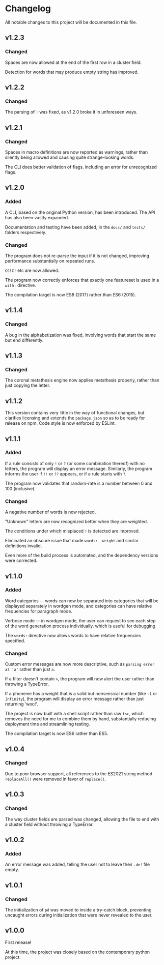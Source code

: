 # Changelog

All notable changes to this project will be documented in this file.

## v1.2.3

### Changed

Spaces are now allowed at the end of the first row in a cluster field.

Detection for words that may produce empty string has improved.

## v1.2.2

### Changed

The parsing of `!` was fixed, as v1.2.0 broke it in unforeseen ways.

## v1.2.1

### Changed

Spaces in macro definitions are now reported as warnings, rather than silently
being allowed and causing quite strange-looking words.

The CLI does better validation of flags, including an error for unrecognized
flags.

## v1.2.0

### Added

A CLI, based on the original Python version, has been introduced. The API has
also been vastly expanded.

Documentation and testing have been added, in the `docs/` and `tests/` folders
respectively.

### Changed

The program does not re-parse the input if it is not changed, improving
performance substantially on repeated runs.

`CC!C!` etc are now allowed.

The program now correctly enforces that exactly one featureset is used in a
`with:` directive.

The compilation target is now ES8 (2017) rather than ES6 (2015).

## v1.1.4

### Changed

A bug in the alphabetization was fixed, involving words that start the same but
end differently.

## v1.1.3

### Changed

The coronal metathesis engine now applies metathesis properly, rather than just
copying the letter.

## v1.1.2

This version contains very little in the way of functional changes, but
clarifies licensing and extends the `package.json` so as to be ready for
release on npm. Code style is now enforced by ESLint.

## v1.1.1

### Added

If a rule consists of only `!` or `?` (or some combination thereof) with no
letters, the program will display an error message. Similarly, the program
informs the user if `!!` or `??` appears, or if a rule starts with `?`.

The program now validates that random-rate is a number between 0 and 100
(inclusive).

### Changed

A negative number of words is now rejected.

"Unknown" letters are now recognized better when they are weighted.

The conditions under which misplaced `!` is detected are improved.

Eliminated an obscure issue that made `words: _weight` and similar definitions
invalid.

Even more of the build process is automated, and the dependency versions were
corrected.

## v1.1.0

### Added

Word categories -- words can now be separated into categories that will be
displayed separately in wordgen mode, and categories can have relative
frequencies for paragraph mode.

Verbose mode -- in wordgen mode, the user can request to see each step of the
word generation process individually, which is useful for debugging.

The `words:` directive now allows words to have relative frequencies specified.

### Changed

Custom error messages are now more descriptive, such as `parsing error at 'a'`
rather than just `a`.

If a filter doesn't contain `>`, the program will now alert the user rather
than throwing a TypeError.

If a phoneme has a weight that is a valid but nonsensical number (like `-1`
or `Infinity`), the program will display an error message rather than just
returning 'woo!'.

The project is now built with a shell script rather than raw `tsc`, which
removes the need for me to combine them by hand, substantially reducing
deployment time and streamlining testing.

The compilation target is now ES6 rather than ES5.

## v1.0.4

### Changed

Due to poor browser support, all references to the ES2021 string method
`replaceAll()` were removed in favor of `replace()`.

## v1.0.3

### Changed

The way cluster fields are parsed was changed, allowing the file to end with
a cluster field without throwing a TypeError.

## v1.0.2

### Added

An error message was added, telling the user not to leave their `.def` file
empty.

## v1.0.1

### Changed

The initialization of `pd` was moved to inside a try-catch block, preventing
uncaught errors during initialization that were never revealed to the user.

## v1.0.0

First release!

At this time, the project was closely based on the contemporary python project.

